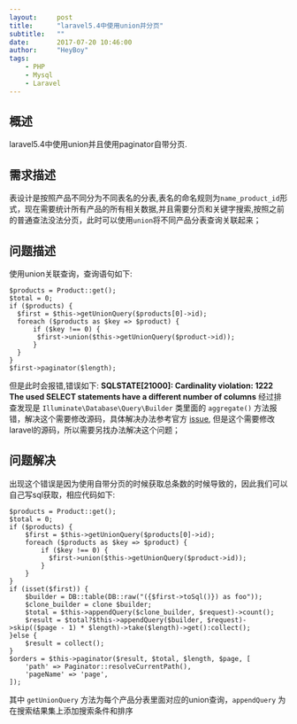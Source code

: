 ```yaml
---
layout:     post
title:      "laravel5.4中使用union并分页"
subtitle:   ""
date:       2017-07-20 10:46:00
author:     "HeyBoy"
tags:
    - PHP
    - Mysql
    - Laravel
---
```


## 概述
laravel5.4中使用union并且使用paginator自带分页.

## 需求描述
表设计是按照产品不同分为不同表名的分表,表名的命名规则为`name_product_id`形式，现在需要统计所有产品的所有相关数据,并且需要分页和关键字搜索,按照之前的普通查法没法分页，此时可以使用`union`将不同产品分表查询关联起来；

## 问题描述 
使用union关联查询，查询语句如下:

    $products = Product::get();
    $total = 0;
    if ($products) {
      $first = $this->getUnionQuery($products[0]->id);
      foreach ($products as $key => $product) {
	      if ($key !== 0) {  
	       $first->union($this->getUnionQuery($product->id)); 
	      }
      }
    }
    $first->paginator($length);

但是此时会报错,错误如下:
**SQLSTATE[21000]: Cardinality violation: 1222 The used SELECT statements have a different number of columns**
经过排查发现是 `Illuminate\Database\Query\Builder` 类里面的 `aggregate()` 方法报错，解决这个需要修改源码，具体解决办法参考官方 [issue](https://github.com/laravel/framework/issues/16261), 但是这个需要修改laravel的源码，所以需要另找办法解决这个问题；

## 问题解决
出现这个错误是因为使用自带分页的时候获取总条数的时候导致的，因此我们可以自己写sql获取，相应代码如下:

    $products = Product::get();
    $total = 0;
    if ($products) {
        $first = $this->getUnionQuery($products[0]->id);
	    foreach ($products as $key => $product) {
		    if ($key !== 0) {
		      $first->union($this->getUnionQuery($product->id));
		    }
        }
    }
    if (isset($first)) {
	    $builder = DB::table(DB::raw("({$first->toSql()}) as foo"));
	    $clone_builder = clone $builder;
	    $total = $this->appendQuery($clone_builder, $request)->count();
	    $result = $total?$this->appendQuery($builder, $request)->skip(($page - 1) * $length)->take($length)->get():collect();
    }else {
    	$result = collect();
    }
    $orders = $this->paginator($result, $total, $length, $page, [
    	'path' => Paginator::resolveCurrentPath(),
    	'pageName' => 'page',
    ]);

其中 `getUnionQuery` 方法为每个产品分表里面对应的union查询，`appendQuery` 为在搜索结果集上添加搜索条件和排序